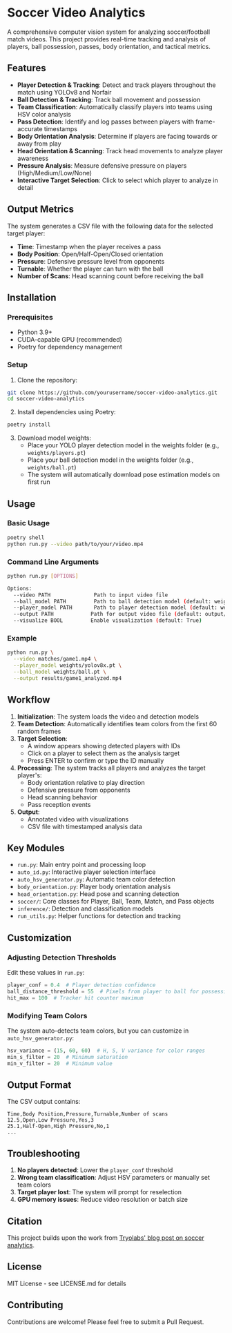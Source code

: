 # Soccer Video Analytics

A comprehensive computer vision system for analyzing soccer/football match videos. This project provides real-time tracking and analysis of players, ball possession, passes, body orientation, and tactical metrics.

## Features

- **Player Detection & Tracking**: Detect and track players throughout the match using YOLOv8 and Norfair
- **Ball Detection & Tracking**: Track ball movement and possession
- **Team Classification**: Automatically classify players into teams using HSV color analysis
- **Pass Detection**: Identify and log passes between players with frame-accurate timestamps
- **Body Orientation Analysis**: Determine if players are facing towards or away from play
- **Head Orientation & Scanning**: Track head movements to analyze player awareness
- **Pressure Analysis**: Measure defensive pressure on players (High/Medium/Low/None)
- **Interactive Target Selection**: Click to select which player to analyze in detail

## Output Metrics

The system generates a CSV file with the following data for the selected target player:
- **Time**: Timestamp when the player receives a pass
- **Body Position**: Open/Half-Open/Closed orientation
- **Pressure**: Defensive pressure level from opponents
- **Turnable**: Whether the player can turn with the ball
- **Number of Scans**: Head scanning count before receiving the ball

## Installation

### Prerequisites
- Python 3.9+
- CUDA-capable GPU (recommended)
- Poetry for dependency management

### Setup

1. Clone the repository:
```bash
git clone https://github.com/yourusername/soccer-video-analytics.git
cd soccer-video-analytics
```

2. Install dependencies using Poetry:
```bash
poetry install
```

3. Download model weights:
   - Place your YOLO player detection model in the weights folder (e.g., `weights/players.pt`)
   - Place your ball detection model in the weights folder (e.g., `weights/ball.pt`)
   - The system will automatically download pose estimation models on first run

## Usage

### Basic Usage

```bash
poetry shell
python run.py --video path/to/your/video.mp4
```

### Command Line Arguments

```bash
python run.py [OPTIONS]

Options:
  --video PATH              Path to input video file
  --ball_model PATH         Path to ball detection model (default: weights/ball.engine)
  --player_model PATH       Path to player detection model (default: weights/players.engine)
  --output PATH            Path for output video file (default: output/output.mp4)
  --visualize BOOL         Enable visualization (default: True)
```

### Example

```bash
python run.py \
  --video matches/game1.mp4 \
  --player_model weights/yolov8x.pt \
  --ball_model weights/ball.pt \
  --output results/game1_analyzed.mp4
```

## Workflow

1. **Initialization**: The system loads the video and detection models
2. **Team Detection**: Automatically identifies team colors from the first 60 random frames
3. **Target Selection**: 
   - A window appears showing detected players with IDs
   - Click on a player to select them as the analysis target
   - Press ENTER to confirm or type the ID manually
4. **Processing**: The system tracks all players and analyzes the target player's:
   - Body orientation relative to play direction
   - Defensive pressure from opponents
   - Head scanning behavior
   - Pass reception events
5. **Output**: 
   - Annotated video with visualizations
   - CSV file with timestamped analysis data

## Key Modules

- `run.py`: Main entry point and processing loop
- `auto_id.py`: Interactive player selection interface
- `auto_hsv_generator.py`: Automatic team color detection
- `body_orientation.py`: Player body orientation analysis
- `head_orientation.py`: Head pose and scanning detection
- `soccer/`: Core classes for Player, Ball, Team, Match, and Pass objects
- `inference/`: Detection and classification models
- `run_utils.py`: Helper functions for detection and tracking

## Customization

### Adjusting Detection Thresholds

Edit these values in `run.py`:
```python
player_conf = 0.4  # Player detection confidence
ball_distance_threshold = 55  # Pixels from player to ball for possession
hit_max = 100  # Tracker hit counter maximum
```

### Modifying Team Colors

The system auto-detects team colors, but you can customize in `auto_hsv_generator.py`:
```python
hsv_variance = (15, 60, 60)  # H, S, V variance for color ranges
min_s_filter = 20  # Minimum saturation
min_v_filter = 20  # Minimum value
```

## Output Format

The CSV output contains:
```
Time,Body Position,Pressure,Turnable,Number of scans
12.5,Open,Low Pressure,Yes,3
25.1,Half-Open,High Pressure,No,1
...
```

## Troubleshooting

1. **No players detected**: Lower the `player_conf` threshold
2. **Wrong team classification**: Adjust HSV parameters or manually set team colors
3. **Target player lost**: The system will prompt for reselection
4. **GPU memory issues**: Reduce video resolution or batch size

## Citation

This project builds upon the work from [Tryolabs' blog post on soccer analytics](https://tryolabs.com/blog/2022/10/17/measuring-soccer-ball-possession-ai-video-analytics).

## License

MIT License - see LICENSE.md for details

## Contributing

Contributions are welcome! Please feel free to submit a Pull Request.